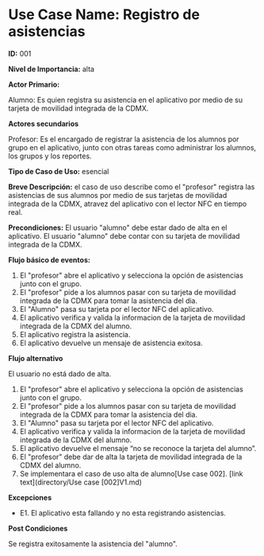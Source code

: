 
# **Use Case Name:** Registro de asistencias 

**ID:** 001

**Nivel de Importancia:** alta

**Actor Primario:** 

Alumno: Es quien registra su asistencia en el aplicativo por medio de su tarjeta de movilidad integrada de la CDMX.

**Actores secundarios**

Profesor: Es el encargado de registrar la asistencia de los alumnos por grupo en el aplicativo, junto con otras tareas como administrar los alumnos, los grupos y los reportes.

**Tipo de Caso de Uso:** esencial 

**Breve Descripción:** 
el caso de uso describe como el "profesor" registra las asistencias de sus alumnos por medio de sus tarjetas de movilidad integrada de la CDMX, atravez del aplicativo con el lector NFC en tiempo real.

**Precondiciones:** 
El usuario "alumno" debe estar dado de alta en el aplicativo. 
El usuario "alumno" debe contar con su tarjeta de movilidad integrada de la CDMX.

**Flujo básico de eventos:**	
1.	El "profesor" abre el aplicativo y selecciona la opción de asistencias junto con el grupo.
2.	El "profesor" pide a los alumnos pasar con su tarjeta de movilidad integrada de la CDMX para tomar la asistencia del dia.
3.	El "Alumno" pasa su tarjeta por el lector NFC del aplicativo.
4.	El aplicativo verifica y valida la informacion de la tarjeta de movilidad integrada de la CDMX del alumno.
5.	El aplicativo registra la asistencia. 
6.	El aplicativo devuelve un mensaje de asistencia exitosa.

**Flujo alternativo**

El usuario no está dado de alta.
1.	El "profesor" abre el aplicativo y selecciona la opción de asistencias junto con el grupo.
2.	El "profesor" pide a los alumnos pasar con su tarjeta de movilidad integrada de la CDMX para tomar la asistencia del dia.
3.	El "Alumno" pasa su tarjeta por el lector NFC del aplicativo.
4.	El aplicativo verifica y valida la informacion de la tarjeta de movilidad integrada de la CDMX del alumno.
5. El aplicativo devuelve el mensaje “no se reconoce la tarjeta del alumno”.
7. El "profesor" debe dar de alta la tarjeta de movilidad integrada de la CDMX del alumno.
8. Se implementara el caso de uso alta de alumno[Use case 002]. [link text](directory/Use case [002]V1.md)

**Excepciones**
* E1. El aplicativo esta fallando y no esta registrando asistencias.
  
**Post Condiciones** 

Se registra exitosamente la asistencia del "alumno".









